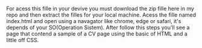 For acess this fille in your devive you must download the zip fille here in my repo and then extract the filles for your local machine.
Acess the fille named index.html and open using a navagator like chrome, edge or safari, it's depends of your SO(Operation Sistem).
After follow this steps you'll see a page that contend a sample of a CV page using the basic of HTML and a little off CSS.
